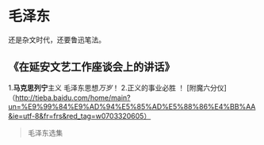 # 毛泽东
还是杂文时代，还要鲁迅笔法。
## 《在延安文艺工作座谈会上的讲话》
1.**马克思列宁**主义 毛泽东思想*万岁*！ 
2.正义的事业必胜 ！
[附魔六分仪]（http://tieba.baidu.com/home/main?un=%E9%99%84%E9%AD%94%E5%85%AD%E5%88%86%E4%BB%AA&ie=utf-8&fr=frs&red_tag=w0703320605）
>毛泽东选集
